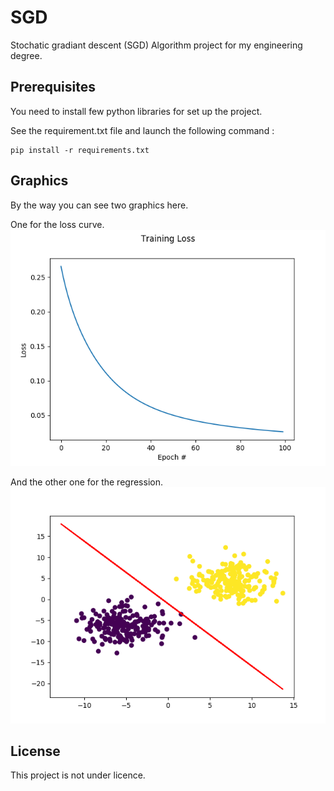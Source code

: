 # SGD

Stochatic gradiant descent (SGD) Algorithm project for my engineering degree. 


## Prerequisites

You need to install few python libraries for set up the project.  

See the requirement.txt file and launch the following command : 

```
pip install -r requirements.txt
```

## Graphics 

By the way you can see two graphics here. 

One for the loss curve.  
![Loss](loss.png)

And the other one for the regression.
![Result](result.png)


## License
This project is not under licence. 



